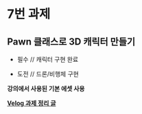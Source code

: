 # 7번 과제
## Pawn 클래스로 3D 캐릭터 만들기
- 필수 // 캐릭터 구현
완료

- 도전 // 드론/비행체 구현


**강의에서 사용된 기본 에셋 사용**

[**Velog 과제 정리 글**](https://velog.io/@jjg4211/7%EB%B2%88-%EA%B3%BC%EC%A0%9C)
